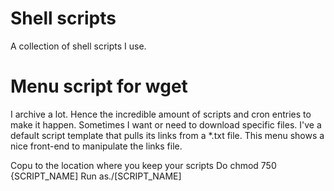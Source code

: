 # Shell scripts
A collection of shell scripts I use.

# Menu script for wget
I archive a lot. Hence the incredible amount of scripts and cron entries to make it happen. Sometimes I want or need to download specific files. I've a default script template that pulls its links from a *.txt file. This menu shows a nice front-end to manipulate the links file.

Copu to the location where you keep your scripts
Do chmod 750 {SCRIPT_NAME]
Run as./[SCRIPT_NAME]
